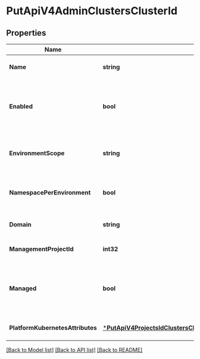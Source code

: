 # PutApiV4AdminClustersClusterId

## Properties
Name | Type | Description | Notes
------------ | ------------- | ------------- | -------------
**Name** | **string** | Cluster name | [optional] [default to null]
**Enabled** | **bool** | Enable or disable Gitlab&#39;s connection to your Kubernetes cluster | [optional] [default to null]
**EnvironmentScope** | **string** | The associated environment to the cluster | [optional] [default to null]
**NamespacePerEnvironment** | **bool** | Deploy each environment to a separate Kubernetes namespace | [optional] [default to null]
**Domain** | **string** | Cluster base domain | [optional] [default to null]
**ManagementProjectId** | **int32** | The ID of the management project | [optional] [default to null]
**Managed** | **bool** | Determines if GitLab will manage namespaces and service accounts for this cluster | [optional] [default to null]
**PlatformKubernetesAttributes** | [***PutApiV4ProjectsIdClustersClusterIdPlatformKubernetesAttributes**](putApiV4ProjectsIdClustersClusterId_platform_kubernetes_attributes.md) |  | [optional] [default to null]

[[Back to Model list]](../README.md#documentation-for-models) [[Back to API list]](../README.md#documentation-for-api-endpoints) [[Back to README]](../README.md)


